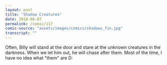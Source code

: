 ```yaml
---
layout: post
title: "Shadow Creatures"
date: 2018-08-07
permalink: /comic/117
comic-source: "assets/images/comics/shadows_fin.jpg"
transcript: ""
---
```


Often, Billy will stand at the door and stare at the unknown creatures in the darkness. When we let him out, he will chase after them.  Most of the time, I have no idea what "them" are D:
